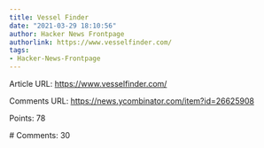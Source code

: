 ```yaml
---
title: Vessel Finder
date: "2021-03-29 18:10:56"
author: Hacker News Frontpage
authorlink: https://www.vesselfinder.com/
tags:
- Hacker-News-Frontpage
---
```


<p>Article URL: <a href="https://www.vesselfinder.com/">https://www.vesselfinder.com/</a></p>
<p>Comments URL: <a href="https://news.ycombinator.com/item?id=26625908">https://news.ycombinator.com/item?id=26625908</a></p>
<p>Points: 78</p>
<p># Comments: 30</p>
